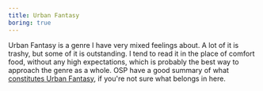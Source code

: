 ```yaml
---
title: Urban Fantasy
boring: true
---
```


Urban Fantasy is a genre I have very mixed feelings about. A lot of it is trashy, but some of it is outstanding. I tend
to read it in the place of comfort food, without any high expectations, which is probably the best way to approach the
genre as a whole. OSP have a good summary of what [constitutes Urban
Fantasy](https://www.youtube.com/watch?v=5WYR6aRnfPo), if you're not sure what belongs in here.
